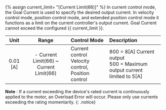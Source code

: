 {% assign current_limit= "[Current Limit(66)]" %}
In current control mode, the Goal Current is used to specify the desired output current. In velocity control mode, position control mode, and extended position control mode it functions as a limit on the current controller's output current. Goal Current cannot exceed the configured {{ current_limit }}.

| Unit       | Range                                      |  Control Mode                                           |               Description                  |
|:----------:|:------------------------------------------:| :-------------------------------------------------------|:-------------------------------------------|
| 0.01 [A]   | - Current Limit(66) ~ Current Limit(66)    | Current control<br />Velocity control, Position control |  800 = 8[A] Current output<br />500 = Maximum output current limited to 5[A] |

**Note** : If a current exceeding the device's rated current is continuously applied to the motor, an Overload Error will occur. Please only use currents exceeding the rating momentarily.
{: .notice}
